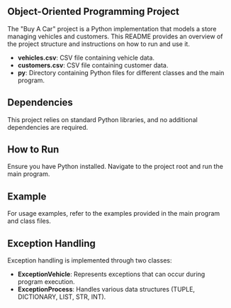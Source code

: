 ## Object-Oriented Programming Project

The "Buy A Car" project is a Python implementation that models a store managing vehicles and customers. This README provides an overview of the project structure and instructions on how to run and use it.

- **vehicles.csv**: CSV file containing vehicle data.
- **customers.csv**: CSV file containing customer data.
- **py**: Directory containing Python files for different classes and the main program.
  
## Dependencies
This project relies on standard Python libraries, and no additional dependencies are required.
## How to Run
Ensure you have Python installed. Navigate to the project root and run the main program.
## Example
For usage examples, refer to the examples provided in the main program and class files.

## Exception Handling
Exception handling is implemented through two classes:

- **ExceptionVehicle**: Represents exceptions that can occur during program execution.
- **ExceptionProcess**: Handles various data structures (TUPLE, DICTIONARY, LIST, STR, INT).

